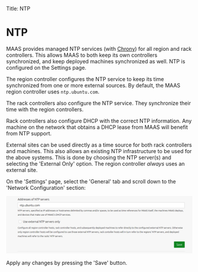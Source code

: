 Title: NTP


# NTP

MAAS provides managed NTP services (with [Chrony][chrony]) for all region and
rack controllers. This allows MAAS to both keep its own controllers
synchronized, and keep deployed machines synchronized as well. NTP is
configured on the Settings page.

The region controller configures the NTP service to keep its time synchronized
from one or more external sources. By default, the MAAS region controller uses
`ntp.ubuntu.com`.

The rack controllers also configure the NTP service. They synchronize their
time with the region controllers.

Rack controllers also configure DHCP with the correct NTP information. Any
machine on the network that obtains a DHCP lease from MAAS will benefit from
NTP support.

External sites can be used directly as a time source for both rack controllers
and machines. This also allows an existing NTP infrastructure to be used for
the above systems. This is done by choosing the NTP server(s) and selecting the
'External Only' option. The region controller *always* uses an external site.

On the 'Settings' page, select the 'General' tab and scroll down to the
'Network Configuration' section:

![configure NTP][img__2.2_configure-ntp]

Apply any changes by pressing the 'Save' button.


<!-- LINKS -->

[img__2.2_configure-ntp]: ../media/installconfig-network-ntp__2.2_configure-ntp.png
[chrony]: https://chrony.tuxfamily.org/
